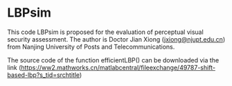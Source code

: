 # LBPsim

This code LBPsim is proposed for the evaluation of perceptual visual security assessment.
The author is Doctor Jian Xiong (jxiong@njupt.edu.cn) from Nanjing University of Posts and Telecommunications.

The source code of the function efficientLBP() can be downloaded via the link 
(https://ww2.mathworks.cn/matlabcentral/fileexchange/49787-shift-based-lbp?s_tid=srchtitle)

